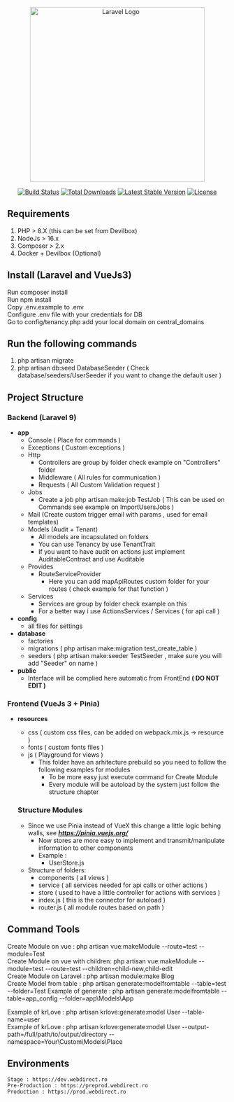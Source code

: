<p align="center"><a href="https://laravel.com" target="_blank"><img src="https://raw.githubusercontent.com/laravel/art/master/logo-lockup/5%20SVG/2%20CMYK/1%20Full%20Color/laravel-logolockup-cmyk-red.svg" width="400" alt="Laravel Logo"></a></p>

<p align="center">
<a href="https://travis-ci.org/laravel/framework"><img src="https://travis-ci.org/laravel/framework.svg" alt="Build Status"></a>
<a href="https://packagist.org/packages/laravel/framework"><img src="https://img.shields.io/packagist/dt/laravel/framework" alt="Total Downloads"></a>
<a href="https://packagist.org/packages/laravel/framework"><img src="https://img.shields.io/packagist/v/laravel/framework" alt="Latest Stable Version"></a>
<a href="https://packagist.org/packages/laravel/framework"><img src="https://img.shields.io/packagist/l/laravel/framework" alt="License"></a>
</p>

## Requirements
1. PHP > 8.X (this can be set from Devilbox)
2. NodeJs > 16.x
3. Composer > 2.x
4. Docker + Devilbox (Optional)

## Install (Laravel and VueJs3)
Run composer install<br>
Run npm install<br>
Copy .env.example to .env<br>
Configure .env file with your credentials for DB<br>
Go to config/tenancy.php add your local domain on central_domains

## Run the following commands
1. php artisan migrate
2. php artisan db:seed DatabaseSeeder ( Check database/seeders/UserSeeder if you want to change the default user )

## Project Structure

### Backend (Laravel 9)

- **app**
  - Console ( Place for commands )
  - Exceptions ( Custom exceptions )
  - Http 
    - Controllers are group by folder check example on "Controllers" folder
    - Middleware ( All rules for communication )
    - Requests ( All Custom Validation request )
  - Jobs
    - Create a job php artisan make:job TestJob ( This can be used on Commands see example on ImportUsersJobs )
  - Mail (Create custom trigger email with params , used for email templates)
  - Models (Audit + Tenant)
    - All models are incapsulated on folders
    - You can use Tenancy by use TenantTrait
    - If you want to have audit on actions just implement AuditableContract and use Auditable
  - Provides 
    - RouteServiceProvider 
      - Here you can add mapApiRoutes custom folder for your routes ( check example for that function )
  - Services
    - Services are group by folder check example on this
    - For a better way i use ActionsServices / Services ( for api call )
- **config**
  - all files for settings
- **database**
  - factories
  - migrations ( php artisan make:migration test_create_table )
  - seeders ( php artisan make:seeder TestSeeder , make sure you will add "Seeder" on name )
- **public**
  - Interface will be complied here automatic from FrontEnd **( DO NOT EDIT )**

### Frontend (VueJs 3 + Pinia)
- **resources**
  - css ( custom css files, can be added on webpack.mix.js -> resource )
  - fonts ( custom fonts files )
  - js ( Playground for views )
    - This folder have an arhitecture prebuild so you need to follow the following examples for modules
      - To be more easy just execute command for Create Module
      - Every module will be autoload by the system just follow the structure chapter
  
  ### Structure Modules
  - Since we use Pinia instead of VueX this change a little logic behing walls, see ***https://pinia.vuejs.org/***
    - Now stores are more easy to implement and transmit/manipulate information to other components
    - Example :
      - UserStore.js
  - Structure of folders:
    - components ( all views )
    - service ( all services needed for api calls or other actions )
    - store ( used to have a little controller for actions with services )
    - index.js ( this is the connector for autoload )
    - router.js ( all module routes based on path )

## Command Tools
Create Module on vue : php artisan vue:makeModule --route=test --module=Test<br>
Create Module on vue with children: php artisan vue:makeModule --module=test --route=test --children=child-new,child-edit
<br>
Create Module on Laravel : php artisan module:make Blog
<br>
Create Model from table : php artisan generate:modelfromtable --table=test --folder=Test 
Example of generate : php artisan generate:modelfromtable --table=app_config --folder=app\Models\App

Example of krLove : php artisan krlove:generate:model User --table-name=user<br>
Example of krLove : php artisan krlove:generate:model User --output-path=/full/path/to/output/directory --namespace=Your\\Custom\\Models\\Place


## Environments
    Stage : https://dev.webdirect.ro
    Pre-Production : https://preprod.webdirect.ro
    Production : https://prod.webdirect.ro
